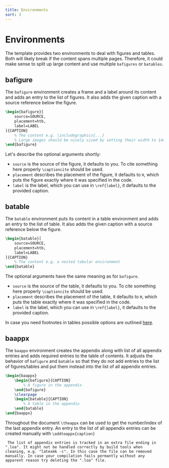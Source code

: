 ```yaml
---
title: Environments
sort: 3
---
```

# Environments
The template provides two environments to deal with figures and tables.
Both will likely break if the content spans multiple pages.
Therefore, it could make sense to split up large content and use multiple `bafigures` or `batables`.
## bafigure
The `bafigure` environment creates a frame and a label around its content and adds an entry to the list of figures.
It also adds the given caption with a source reference below the figure.
```latex
\begin{bafigure}[
    source=SOURCE,
    placement=htb,
    label=LABEL
]{CAPTION}
    % The content e.g. \includegraphics{...}
    % Large images should be nicely sized by setting their width to 14cm, e.g. \includegraphics[width=14cm]{...}
\end{bafigure}
```
Let's describe the optional arguments shortly:
- `source` is the source of the figure, it defaults to you. To cite something here properly `\captioncite` should be used.
- `placement` describes the placement of the figure, it defaults to `H`, which puts the figure exactly where it was specified in the code.
- `label` is the label, which you can use in `\ref{label}`, it defaults to the provided caption.

## batable
The `batable` environment puts its content in a table environment and adds an entry to the list of table.
It also adds the given caption with a source reference below the figure.
```latex
\begin{batable}[
    source=SOURCE,
    placement=htb,
    label=LABEL
]{CAPTION}
    % The content e.g. a nested tabular environment
\end{batable}
```
The optional arguments have the same meaning as for `bafigure`.
- `source` is the source of the table, it defaults to you. To cite something here properly `\captioncite` should be used.
- `placement` describes the placement of the table, it defaults to `H`, which puts the table exactly where it was specified in the code.
- `label` is the label, which you can use in `\ref{label}`, it defaults to the provided caption.

In case you need footnotes in tables possible options are outlined [here](https://texfaq.org/FAQ-footintab).

## baappx
The `baappx` environment creates the appendix along with list of all appendix entries and adds required entries to the table of contents.
It adjusts the behavior of `bafigure` and `batable` so that they do not add entries to the list of figures/tables and
put them instead into the list of all appendix entries.
```latex
\begin{baappx}
    \begin{bafigure}{CAPTION}
        % A figure in the appendix
    \end{bafigure}
    \clearpage
    \begin{batable}{CAPTION}
        % A table in the appendix
    \end{batable}
\end{baappx}
```
Throughout the document `\theappx` can be used to get the number/index of the last appendix entry.
An entry to the list of all appendix entries can be created manually with `\addtoappx{caption}`
```warning
 The list of appendix entries is tracked in an extra file ending in ".loa". It might not be handled correctly by build tools when cleaning, e.g. "latexmk -c". In this case the file can be removed manually. In case your compilation fails permantly without any apparent reason try deleting the ".loa" file.
```

